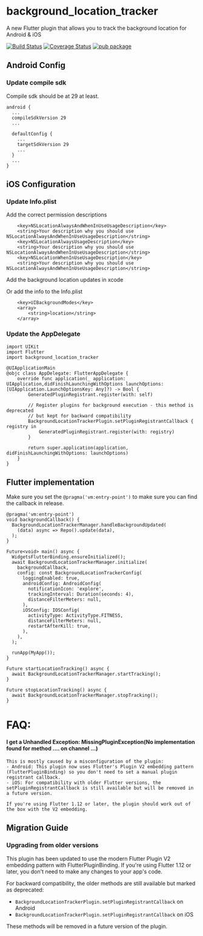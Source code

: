 # background_location_tracker

A new Flutter plugin that allows you to track the background location for Android & iOS

[![Build Status](https://travis-ci.com/icapps/flutter-background-location-tracker.svg?branch=master)](https://travis-ci.com/icapps/flutter-background-location-tracker)
[![Coverage Status](https://coveralls.io/repos/github/icapps/flutter-background-location-tracker/badge.svg?branch=master)](https://coveralls.io/github/icapps/flutter-background-location-tracker?branch=master)
[![pub package](https://img.shields.io/pub/v/background_location_tracker.svg)](https://pub.dartlang.org/packages/background_location_tracker)

## Android Config

### Update compile sdk

Compile sdk should be at 29 at least.
```
android {
  ...
  compileSdkVersion 29
  ...

  defaultConfig {
    ...
    targetSdkVersion 29
    ...
  }
  ...
}
```

## iOS Configuration

### Update Info.plist

Add the correct permission descriptions
```
	<key>NSLocationAlwaysAndWhenInUseUsageDescription</key>
	<string>Your description why you should use NSLocationAlwaysAndWhenInUseUsageDescription</string>
	<key>NSLocationAlwaysUsageDescription</key>
	<string>Your description why you should use NSLocationAlwaysAndWhenInUseUsageDescription</string>
	<key>NSLocationWhenInUseUsageDescription</key>
	<string>Your description why you should use NSLocationAlwaysAndWhenInUseUsageDescription</string>
```

Add the background location updates in xcode

Or add the info to the Info.plist

```
	<key>UIBackgroundModes</key>
	<array>
		<string>location</string>
	</array>
```

### Update the AppDelegate

```
import UIKit
import Flutter
import background_location_tracker

@UIApplicationMain
@objc class AppDelegate: FlutterAppDelegate {
    override func application(_ application: UIApplication,didFinishLaunchingWithOptions launchOptions: [UIApplication.LaunchOptionsKey: Any]?) -> Bool {
        GeneratedPluginRegistrant.register(with: self)

        // Register plugins for background execution - this method is deprecated 
        // but kept for backward compatibility
        BackgroundLocationTrackerPlugin.setPluginRegistrantCallback { registry in
            GeneratedPluginRegistrant.register(with: registry)
        }

        return super.application(application, didFinishLaunchingWithOptions: launchOptions)
    }
}
```

## Flutter implementation

Make sure you set the `@pragma('vm:entry-point')` to make sure you can find the callback in release.

```
@pragma('vm:entry-point')
void backgroundCallback() {
  BackgroundLocationTrackerManager.handleBackgroundUpdated(
    (data) async => Repo().update(data),
  );
}

Future<void> main() async {
  WidgetsFlutterBinding.ensureInitialized();
  await BackgroundLocationTrackerManager.initialize(
    backgroundCallback,
    config: const BackgroundLocationTrackerConfig(
      loggingEnabled: true,
      androidConfig: AndroidConfig(
        notificationIcon: 'explore',
        trackingInterval: Duration(seconds: 4),
        distanceFilterMeters: null,
      ),
      iOSConfig: IOSConfig(
        activityType: ActivityType.FITNESS,
        distanceFilterMeters: null,
        restartAfterKill: true,
      ),
    ),
  );

  runApp(MyApp());
}

Future startLocationTracking() async {
  await BackgroundLocationTrackerManager.startTracking();
}

Future stopLocationTracking() async {
  await BackgroundLocationTrackerManager.stopTracking();
}

```

# FAQ:

#### I get a Unhandled Exception: MissingPluginException(No implementation found for method .... on channel ...)

```
This is mostly caused by a misconfiguration of the plugin:
- Android: This plugin now uses Flutter's Plugin V2 embedding pattern (FlutterPluginBinding) so you don't need to set a manual plugin registrant callback.
- iOS: For compatibility with older Flutter versions, the setPluginRegistrantCallback is still available but will be removed in a future version.

If you're using Flutter 1.12 or later, the plugin should work out of the box with the V2 embedding.
```

## Migration Guide

### Upgrading from older versions

This plugin has been updated to use the modern Flutter Plugin V2 embedding pattern with FlutterPluginBinding. If you're using Flutter 1.12 or later, you don't need to make any changes to your app's code.

For backward compatibility, the older methods are still available but marked as deprecated:

- `BackgroundLocationTrackerPlugin.setPluginRegistrantCallback` on Android
- `BackgroundLocationTrackerPlugin.setPluginRegistrantCallback` on iOS

These methods will be removed in a future version of the plugin.
